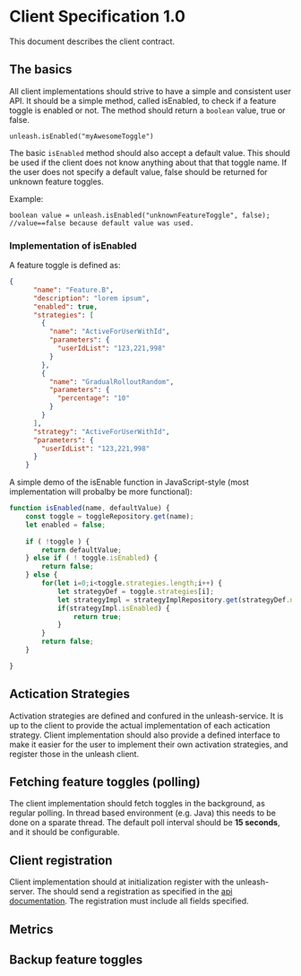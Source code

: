 # Client Specification 1.0

This document describes the client contract. 

## The basics
All client implementations should strive to have a simple and consistent user API. 
It should be a simple method, called isEnabled, to check if a feature toggle is enabled 
or not. The method should return a `boolean` value, true or false. 

```
unleash.isEnabled("myAwesomeToggle")
```

The basic `isEnabled` method should also accept a default value. This should be used if 
the client does not know anything about that that toggle name. If the user does not specify
a default value, false should be returned for unknown feature toggles. 

Example:

``` 
boolean value = unleash.isEnabled("unknownFeatureToggle", false);
//value==false because default value was used. 
```

### Implementation of isEnabled
A feature toggle is defined as: 

```json
{
      "name": "Feature.B",
      "description": "lorem ipsum",
      "enabled": true,
      "strategies": [
        {
          "name": "ActiveForUserWithId",
          "parameters": {
            "userIdList": "123,221,998"
          }
        },
        {
          "name": "GradualRolloutRandom",
          "parameters": {
            "percentage": "10"
          }
        }
      ],
      "strategy": "ActiveForUserWithId",
      "parameters": {
        "userIdList": "123,221,998"
      }
    }
```

A simple demo of the isEnable function in JavaScript-style (most implementation will probalby be more functional):

```javascript
function isEnabled(name, defaultValue) {
    const toggle = toggleRepository.get(name);
    let enabled = false;
    
    if ( !toggle ) {
        return defaultValue;
    } else if ( ! toggle.isEnabled) {
        return false;
    } else {
        for(let i=0;i<toggle.strategies.length;i++) {
            let strategyDef = toggle.strategies[i];
            let strategyImpl = strategyImplRepository.get(strategyDef.name);
            if(strategyImpl.isEnabled) {
                return true;
            }
        }
        return false;
    }

}

```


## Actication Strategies
Activation strategies are defined and confured in the unleash-service. It is up to the client
to provide the actual implementation of each actication strategy. Client implementation should 
also provide a defined interface to make it easier for the user to implement their own 
activation strategies, and register those in the unleash client. 


## Fetching feature toggles (polling)
The client implementation should fetch toggles in the background, as regular polling. 
In thread based environment (e.g. Java) this needs to be done on a sparate thread. 
The default poll interval should be **15 seconds**, and it should be configurable. 


## Client registration
Client implementation should at initialization register with the unleash-server. 
The should send a registration as specified in the [api documentation](https://github.com/Unleash/unleash/blob/master/docs/api/metrics-api.md#client-registration).
The registration must include all fields specified.




## Metrics

## Backup feature toggles


